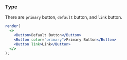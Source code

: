 ### Type

There are `primary` button, `default` button, and `link` button.

<!--start-code-->

```jsx
render(
  <>
    <Button>Default Button</Button>
    <Button color="primary">Primary Button</Button>
    <Button link>Link</Button>
  </>
);
```

<!--end-code-->
